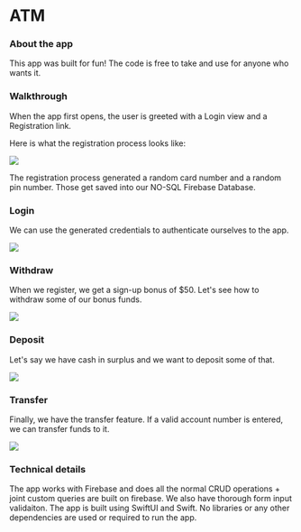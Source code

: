 # ATM
### About the app

This app was built for fun! The code is free to take and use for anyone who wants it.

### Walkthrough

When the app first opens, the user is greeted with a Login view and a Registration link.

Here is what the registration process looks like:

<img src="https://i.ibb.co/qk0Qt8W/vlc-ZEOOFk-FFYv.gif">

The registration process generated a random card number and a random pin number. Those get saved into our NO-SQL Firebase Database.

### Login

We can use the generated credentials to authenticate ourselves to the app.

<img src="https://i.ibb.co/mBqQDnH/vlc-7-U6-XAy-Hw-LW.gif">

### Withdraw

When we register, we get a sign-up bonus of $50. Let's see how to withdraw some of our bonus funds.

<img src="https://i.ibb.co/hBmLmr2/vlc-ZHay-Qo-Cv8-H.gif">

### Deposit
Let's say we have cash in surplus and we want to deposit some of that.

<img src="https://i.ibb.co/nwRDmXJ/vlc-d6-Wy1-Jx-I26.gif">

### Transfer

Finally, we have the transfer feature. If a valid account number is entered, we can transfer funds to it.

<img src="https://i.ibb.co/Y8JN71n/vlc-Ya-Ul3dstgl.gif">

### Technical details

The app works with Firebase and does all the normal CRUD operations + joint custom queries are built on firebase.
We also have thorough form input validaiton.
The app is built using SwiftUI and Swift.
No libraries or any other dependencies are used or required to run the app.
